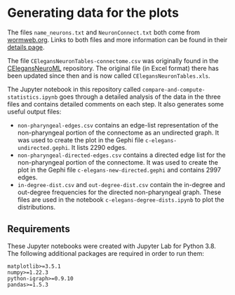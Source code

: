 Generating data for the plots
=============================

The files `name_neurons.txt` and `NeuronConnect.txt` both come from [wormweb.org](http://wormweb.org/). Links to both files and more information can be found in their [details page](http://wormweb.org/details.html).

The file `CElegansNeuronTables-connectome.csv` was originally found in the [CElegansNeuroML](https://github.com/openworm/CElegansNeuroML) repository. The original file (in Excel format) there has been updated since then and is now called `CElegansNeuronTables.xls`.

The Jupyter notebook in this repository called `compare-and-compute-statistics.ipynb` goes through a detailed analysis of the data in the three files and contains detailed comments on each step. It also generates some useful output files:

* `non-pharyngeal-edges.csv` contains an edge-list representation of the non-pharyngeal portion of the connectome as an undirected graph. It was used to create the plot in the Gephi file `c-elegans-undirected.gephi`. It lists 2290 edges. 
* `non-pharyngeal-directed-edges.csv` contains a directed edge list for the non-pharyngeal portion of the connectome. It was used to create the plot in the Gephi file `c-elegans-new-directed.gephi` and contains 2997 edges.
* `in-degree-dist.csv` and `out-degree-dist.csv` contain the in-degree and out-degree frequencies for the directed non-pharyngeal graph. These files are used in the notebook `c-elegans-degree-dists.ipynb` to plot the distributions.

## Requirements

These Jupyter notebooks were created with Jupyter Lab for Python 3.8. The following additional packages are required in order to run them:

```
matplotlib>=3.5.1
numpy>=1.22.3
python-igraph>=0.9.10
pandas>=1.5.3
```
